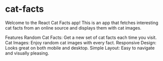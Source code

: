 # cat-facts

Welcome to the React Cat Facts app! This is an app that fetches interesting cat facts from an online source and displays them with cat images.

Features
Random Cat Facts: Get a new set of cat facts each time you visit.
Cat Images: Enjoy random cat images with every fact.
Responsive Design: Looks great on both mobile and desktop.
Simple Layout: Easy to navigate and visually pleasing.
